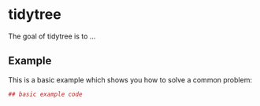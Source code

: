 # tidytree

The goal of tidytree is to ...

## Example

This is a basic example which shows you how to solve a common problem:

``` r
## basic example code
```
